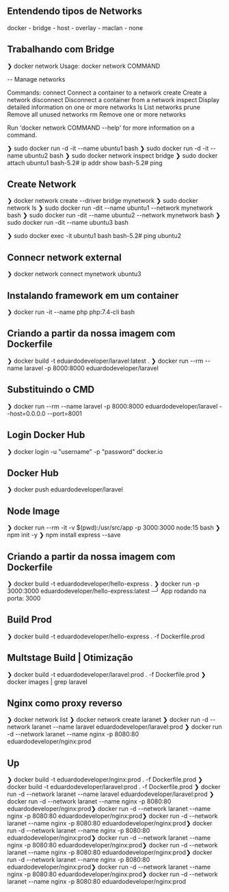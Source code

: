 ## Entendendo tipos de Networks
docker - bridge - host - overlay - maclan - none 

## Trabalhando com Bridge
❯ docker network
Usage:  docker network COMMAND

-- Manage networks

Commands:
  connect     Connect a container to a network
  create      Create a network
  disconnect  Disconnect a container from a network
  inspect     Display detailed information on one or more networks
  ls          List networks
  prune       Remove all unused networks
  rm          Remove one or more networks

Run 'docker network COMMAND --help' for more information on a command.

❯ sudo docker run -d -it --name ubuntu1 bash
❯ sudo docker run -d -it --name ubuntu2 bash
❯ sudo docker network inspect bridge
❯ sudo docker attach ubuntu1
bash-5.2# ip addr show
bash-5.2# ping

## Create Network
❯ docker network create --driver bridge mynetwork
❯ sudo docker network ls
❯ sudo docker run -dit --name ubuntu1 --network mynetwork bash
❯ sudo docker run -dit --name ubuntu2 --network mynetwork bash
❯ sudo docker run -dit --name ubuntu3 bash

❯ sudo docker exec -it ubuntu1 bash
bash-5.2# ping ubuntu2

## Connecr network external
❯ docker network connect mynetwork ubuntu3

## Instalando framework em um container
❯ docker run -it --name php php:7.4-cli bash

## Criando a partir da nossa imagem com Dockerfile
❯ docker build -t eduardodeveloper/laravel:latest . 
❯ docker run --rm --name laravel -p 8000:8000 eduardodeveloper/laravel

## Substituindo o CMD
❯ docker run --rm --name laravel -p 8000:8000 eduardodeveloper/laravel --host=0.0.0.0 --port=8001

## Login Docker Hub
❯ docker login -u "username" -p "password" docker.io
## Docker Hub
❯ docker push eduardodeveloper/laravel

## Node Image
❯ docker run --rm -it -v $(pwd):/usr/src/app -p 3000:3000 node:15 bash
❯ npm init -y
❯ npm install express --save

## Criando a partir da nossa imagem com Dockerfile
❯ docker build -t eduardodeveloper/hello-express .
❯ docker run -p 3000:3000 eduardodeveloper/hello-express:latest                ─╯
App rodando na porta: 3000

## Build Prod
❯ docker build -t eduardodeveloper/hello-express . -f Dockerfile.prod

## Multstage Build | Otimização
❯ docker build -t eduardodeveloper/laravel:prod . -f Dockerfile.prod
❯ docker images | grep laravel

## Nginx como proxy reverso
❯ docker network list
❯ docker network create laranet
❯ docker run -d --network laranet --name laravel eduardodeveloper/laravel:prod
❯ docker run -d --network laranet --name nginx -p 8080:80 eduardodeveloper/nginx:prod

## Up
❯ docker build -t eduardodeveloper/nginx:prod . -f Dockerfile.prod 
❯ docker build -t eduardodeveloper/laravel:prod . -f Dockerfile.prod 
❯ docker run -d --network laranet --name laravel eduardodeveloper/laravel:prod
❯ docker run -d --network laranet --name nginx -p 8080:80 eduardodeveloper/nginx:prod❯ docker run -d --network laranet --name nginx -p 8080:80 eduardodeveloper/nginx:prod❯ docker run -d --network laranet --name nginx -p 8080:80 eduardodeveloper/nginx:prod❯ docker run -d --network laranet --name nginx -p 8080:80 eduardodeveloper/nginx:prod❯ docker run -d --network laranet --name nginx -p 8080:80 eduardodeveloper/nginx:prod❯ docker run -d --network laranet --name nginx -p 8080:80 eduardodeveloper/nginx:prod❯ docker run -d --network laranet --name nginx -p 8080:80 eduardodeveloper/nginx:prod❯ docker run -d --network laranet --name nginx -p 8080:80 eduardodeveloper/nginx:prod❯ docker run -d --network laranet --name nginx -p 8080:80 eduardodeveloper/nginx:prod